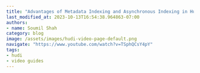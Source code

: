 ```yaml
---
title: "Advantages of Metadata Indexing and Asynchronous Indexing in Hudi Hands on Lab"
last_modified_at: 2023-10-13T16:54:38.964863-07:00
authors:
- name: Soumil Shah
category: blog
image: /assets/images/hudi-video-page-default.png
navigate: "https://www.youtube.com/watch?v=TSphQCsY4pY"
tags:
- hudi
- video guides
---
```

